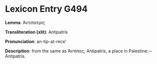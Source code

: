 # Lexicon Entry G494

**Lemma**: Ἀντιπατρίς

**Transliteration (xlit)**: Antipatrís

**Pronunciation**: an-tip-at-rece'

**Description**:
from the same as Ἀντίπας; Antipatris, a place in Palestine:--Antipatris.
